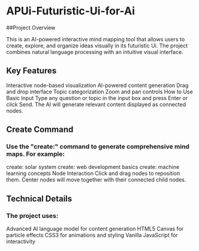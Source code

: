 # APUi-Futuristic-Ui-for-Ai


##Project Overview 

This is an AI-powered interactive mind mapping tool that allows users to create, explore, and organize ideas visually in its futuristic Ui. The project combines natural language processing with an intuitive visual interface.

## Key Features 
Interactive node-based visualization
AI-powered content generation
Drag and drop interface
Topic categorization
Zoom and pan controls
How to Use
Basic Input
Type any question or topic in the input box and press Enter or click Send. The AI will generate relevant content displayed as connected nodes.

## Create Command
### Use the "create:" command to generate comprehensive mind maps. For example:

create: solar system
create: web development basics
create: machine learning concepts
Node Interaction
Click and drag nodes to reposition them. Center nodes will move together with their connected child nodes.

## Technical Details 
### The project uses:

Advanced AI language model for content generation
HTML5 Canvas for particle effects
CSS3 for animations and styling
Vanilla JavaScript for interactivity
